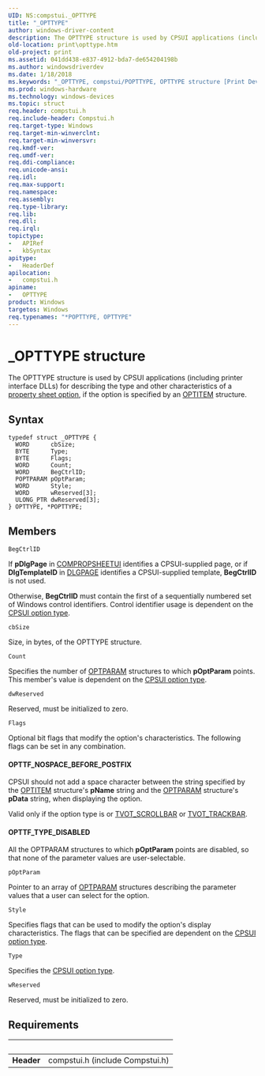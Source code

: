```yaml
---
UID: NS:compstui._OPTTYPE
title: "_OPTTYPE"
author: windows-driver-content
description: The OPTTYPE structure is used by CPSUI applications (including printer interface DLLs) for describing the type and other characteristics of a property sheet option, if the option is specified by an OPTITEM structure.
old-location: print\opttype.htm
old-project: print
ms.assetid: 041dd438-e837-4912-bda7-de654204198b
ms.author: windowsdriverdev
ms.date: 1/18/2018
ms.keywords: "_OPTTYPE, compstui/POPTTYPE, OPTTYPE structure [Print Devices], *POPTTYPE, POPTTYPE, OPTTYPE, print.opttype, POPTTYPE structure pointer [Print Devices], cpsuifnc_de1ff2db-9eea-4daf-bc9e-2e24a2dd5271.xml, compstui/OPTTYPE"
ms.prod: windows-hardware
ms.technology: windows-devices
ms.topic: struct
req.header: compstui.h
req.include-header: Compstui.h
req.target-type: Windows
req.target-min-winverclnt: 
req.target-min-winversvr: 
req.kmdf-ver: 
req.umdf-ver: 
req.ddi-compliance: 
req.unicode-ansi: 
req.idl: 
req.max-support: 
req.namespace: 
req.assembly: 
req.type-library: 
req.lib: 
req.dll: 
req.irql: 
topictype:
-	APIRef
-	kbSyntax
apitype:
-	HeaderDef
apilocation:
-	compstui.h
apiname:
-	OPTTYPE
product: Windows
targetos: Windows
req.typenames: "*POPTTYPE, OPTTYPE"
---
```


# _OPTTYPE structure
The OPTTYPE structure is used by CPSUI applications (including printer interface DLLs) for describing the type and other characteristics of a <a href="https://msdn.microsoft.com/572330d6-1a1b-46fd-bfb4-be2b0990bca4">property sheet option</a>, if the option is specified by an <a href="..\compstui\ns-compstui-_optitem.md">OPTITEM</a> structure.

## Syntax
````
typedef struct _OPTTYPE {
  WORD      cbSize;
  BYTE      Type;
  BYTE      Flags;
  WORD      Count;
  WORD      BegCtrlID;
  POPTPARAM pOptParam;
  WORD      Style;
  WORD      wReserved[3];
  ULONG_PTR dwReserved[3];
} OPTTYPE, *POPTTYPE;
````

## Members


`BegCtrlID`

If <b>pDlgPage</b> in <a href="..\compstui\ns-compstui-_compropsheetui.md">COMPROPSHEETUI</a> identifies a CPSUI-supplied page, or if <b>DlgTemplateID</b> in <a href="..\compstui\ns-compstui-_dlgpage.md">DLGPAGE</a> identifies a CPSUI-supplied template, <b>BegCtrlID</b> is not used.

Otherwise, <b>BegCtrlID</b> must contain the first of a sequentially numbered set of Windows control identifiers. Control identifier usage is dependent on the <a href="https://msdn.microsoft.com/3b3c002c-a201-4f81-b208-30864343409b">CPSUI option type</a>.

`cbSize`

Size, in bytes, of the OPTTYPE structure.

`Count`

Specifies the number of <a href="..\compstui\ns-compstui-_optparam.md">OPTPARAM</a> structures to which <b>pOptParam</b> points. This member's value is dependent on the <a href="https://msdn.microsoft.com/3b3c002c-a201-4f81-b208-30864343409b">CPSUI option type</a>.

`dwReserved`

Reserved, must be initialized to zero.

`Flags`

Optional bit flags that modify the option's characteristics. The following flags can be set in any combination.






#### OPTTF_NOSPACE_BEFORE_POSTFIX

CPSUI should not add a space character between the string specified by the <a href="..\compstui\ns-compstui-_optitem.md">OPTITEM</a> structure's <b>pName</b> string and the <a href="..\compstui\ns-compstui-_optparam.md">OPTPARAM</a> structure's <b>pData</b> string, when displaying the option.

Valid only if the option type is or <a href="https://msdn.microsoft.com/library/windows/hardware/ff562847">TVOT_SCROLLBAR</a> or <a href="https://msdn.microsoft.com/library/windows/hardware/ff562848">TVOT_TRACKBAR</a>.


#### OPTTF_TYPE_DISABLED

All the OPTPARAM structures to which <b>pOptParam</b> points are disabled, so that none of the parameter values are user-selectable.

`pOptParam`

Pointer to an array of <a href="..\compstui\ns-compstui-_optparam.md">OPTPARAM</a> structures describing the parameter values that a user can select for the option.

`Style`

Specifies flags that can be used to modify the option's display characteristics. The flags that can be specified are dependent on the <a href="https://msdn.microsoft.com/3b3c002c-a201-4f81-b208-30864343409b">CPSUI option type</a>.

`Type`

Specifies the <a href="https://msdn.microsoft.com/3b3c002c-a201-4f81-b208-30864343409b">CPSUI option type</a>.

`wReserved`

Reserved, must be initialized to zero.


## Requirements
| &nbsp; | &nbsp; |
| ---- |:---- |
| **Header** | compstui.h (include Compstui.h) |